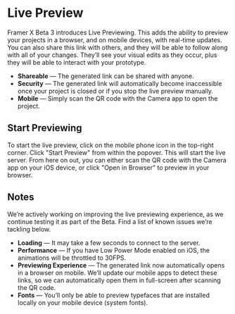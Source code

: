 # Live Preview

Framer X Beta 3 introduces Live Previewing. This adds the ability to preview your projects in a browser, and on mobile devices, with real-time updates. You can also share this link with others, and they will be able to follow along with all of your changes. They’ll see your visual edits as they occur, plus they will be able to interact with your prototype.

- **Shareable** — The generated link can be shared with anyone.
- **Security** — The generated link will automatically become inaccessible once your project is closed or if you stop the live preview manually.
- **Mobile** — Simply scan the QR code with the Camera app to open the project.

## Start Previewing

To start the live preview, click on the mobile phone icon in the top-right corner. Click "Start Preview" from within the popover. This will start the live server. From here on out, you can either scan the QR code with the Camera app on your iOS device, or click "Open in Browser" to preview in your browser.

## Notes

We’re actively working on improving the live previewing experience, as we continue testing it as part of the Beta. Find a list of known issues we’re tackling below.

- **Loading** — It may take a few seconds to connect to the server.
- **Performance** — If you have Low Power Mode enabled on iOS, the animations will be throttled to 30FPS.
- **Previewing Experience** — The generated link now automatically opens in a browser on mobile. We’ll update our mobile apps to detect these links, so we can automatically open them in full-screen after scanning the QR code.
- **Fonts** — You’ll only be able to preview typefaces that are installed locally on your mobile device (system fonts).